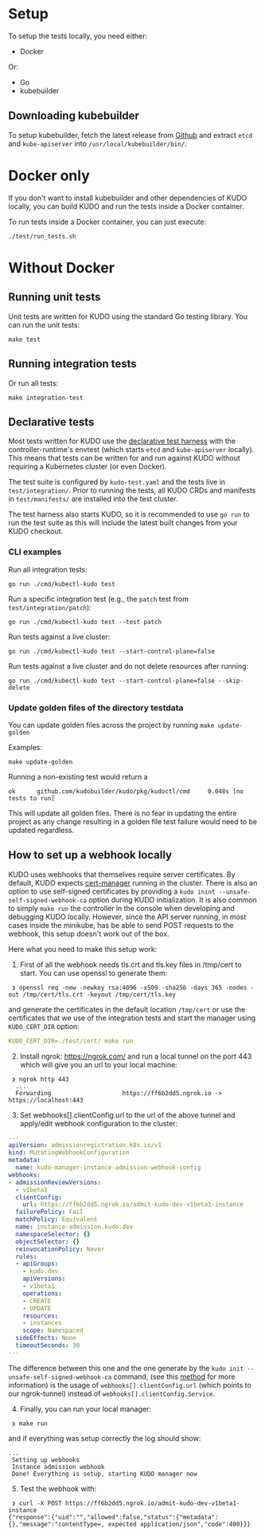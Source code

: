 # Setup

To setup the tests locally, you need either:

* Docker

Or:

* Go
* kubebuilder

## Downloading kubebuilder

To setup kubebuilder, fetch the latest release from [Github](https://github.com/kubernetes-sigs/kubebuilder/releases) and extract `etcd` and `kube-apiserver` into `/usr/local/kubebuilder/bin/`.

# Docker only

If you don't want to install kubebuilder and other dependencies of KUDO locally, you can build KUDO and run the tests inside a Docker container.

To run tests inside a Docker container, you can just execute:

`./test/run_tests.sh`


# Without Docker

## Running unit tests

Unit tests are written for KUDO using the standard Go testing library. You can run the unit tests:

```
make test
```

## Running integration tests

Or run all tests:

```
make integration-test
```

## Declarative tests

Most tests written for KUDO use the [declarative test harness](https://kudo.dev/docs/testing) with the controller-runtime's envtest (which starts `etcd` and `kube-apiserver` locally). This means that tests can be written for and run against KUDO without requiring a Kubernetes cluster (or even Docker).

The test suite is configured by `kudo-test.yaml` and the tests live in `test/integration/`. Prior to running the tests, all KUDO CRDs and manifests in `test/manifests/` are installed into the test cluster.

The test harness also starts KUDO, so it is recommended to use `go run` to run the test suite as this will include the latest built changes from your KUDO checkout.

### CLI examples

Run all integration tests:

```
go run ./cmd/kubectl-kudo test
```

Run a specific integration test (e.g., the `patch` test from `test/integration/patch`):

```
go run ./cmd/kubectl-kudo test --test patch
```

Run tests against a live cluster:

```
go run ./cmd/kubectl-kudo test --start-control-plane=false
```

Run tests against a live cluster and do not delete resources after running:

```
go run ./cmd/kubectl-kudo test --start-control-plane=false --skip-delete
```
### Update golden files of the directory testdata

You can update golden files across the project by running `make update-golden`

Examples:
```
make update-golden
```

Running a non-existing test would return a
```
ok      github.com/kudobuilder/kudo/pkg/kudoctl/cmd     0.048s [no tests to run]
```

This will update all golden files.   There is no fear in updating the entire project as any change resulting in a golden file test failure would need to be updated regardless.


## How to set up a webhook locally

KUDO uses webhooks that themselves require server certificates. By default, KUDO expects [cert-manager](https://cert-manager.io/) running in the cluster. There is also an option to use self-signed certificates by providing a `kudo inint --unsafe-self-signed-webhook-ca` option during KUDO initialization. It is also common to simply `make run` the controller in the console when developing and debugging KUDO locally. However, since the API server running, in most cases inside the minikube, has be able to send POST requests to the webhook, this setup doesn't work out of the box. 

Here what you need to make this setup work:

1. First of all the webhook needs tls.crt and tls.key files in /tmp/cert to start. You can use openssl to generate them:
```shell script
 ❯ openssl req -new -newkey rsa:4096 -x509 -sha256 -days 365 -nodes -out /tmp/cert/tls.crt -keyout /tmp/cert/tls.key
```
and generate the certificates in the default location `/tmp/cert` or use the certificates that we use of the integration 
tests and start the manager using `KUDO_CERT_DIR` option:
```yaml
KUDO_CERT_DIR=./test/cert/ make run
```

2. Install ngrok: https://ngrok.com/ and run a local tunnel on the port 443 which will give you an url to your local machine:
```shell script
 ❯ ngrok http 443
  ...
  Forwarding                    https://ff6b2dd5.ngrok.io -> https://localhost:443
```

3. Set webhooks[].clientConfig.url to the url of the above tunnel and apply/edit webhook configuration to the cluster:
```yaml
---
apiVersion: admissionregistration.k8s.io/v1
kind: MutatingWebhookConfiguration
metadata:
  name: kudo-manager-instance-admission-webhook-config
webhooks:
- admissionReviewVersions:
  - v1beta1
  clientConfig:
    url: https://ff6b2dd5.ngrok.io/admit-kudo-dev-v1beta1-instance
  failurePolicy: Fail
  matchPolicy: Equivalent
  name: instance-admission.kudo.dev
  namespaceSelector: {}
  objectSelector: {}
  reinvocationPolicy: Never
  rules:
  - apiGroups:
    - kudo.dev
    apiVersions:
    - v1beta1
    operations:
    - CREATE
    - UPDATE
    resources:
    - instances
    scope: Namespaced
  sideEffects: None
  timeoutSeconds: 30
---
```

The difference between this one and the one generate by the `kudo init --unsafe-self-signed-webhook-ca` command, (see this [method](pkg/kudoctl/kudoinit/prereq/webhook.go:163) for more information) is the usage of `webhooks[].clientConfig.url` (which points to our ngrok-tunnel) instead of `webhooks[].clientConfig.Service`.

4. Finally, you can run your local manager:
```shell script
 ❯ make run
```

and if everything was setup correctly the log should show:
```text
...
 Setting up webhooks
 Instance admission webhook
 Done! Everything is setup, starting KUDO manager now
```

5. Test the webhook with:
```shell script
 ❯ curl -X POST https://ff6b2dd5.ngrok.io/admit-kudo-dev-v1beta1-instance
{"response":{"uid":"","allowed":false,"status":{"metadata":{},"message":"contentType=, expected application/json","code":400}}}
```
